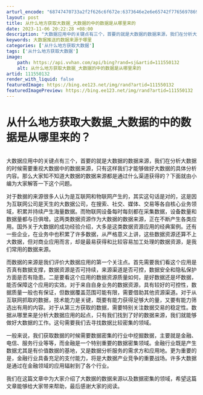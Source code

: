 ```yaml
---
arturl_encode: "68747470733a2f2f626c6f672e:6373646e2e6e65742f77656978696e5f33393631363637342f:61727469636c652f64657461696c732f313131353530313332"
layout: post
title: 从什么地方获取大数据_大数据的中的数据是从哪里来的
date: 2023-11-06 20:22:28 +08:00
description: "大数据应用中的关键点有三个，首要的就是大数据的数据来源，我们在分析大数据的时"
keywords: 大数据推送的数据来源于哪里
categories: ['从什么地方获取大数据']
tags: ['从什么地方获取大数据']
image:
    path: https://api.vvhan.com/api/bing?rand=sj&artid=111550132
    alt: 从什么地方获取大数据_大数据的中的数据是从哪里来的
artid: 111550132
render_with_liquid: false
featuredImage: https://bing.ee123.net/img/rand?artid=111550132
featuredImagePreview: https://bing.ee123.net/img/rand?artid=111550132
---
```


# 从什么地方获取大数据\_大数据的中的数据是从哪里来的？

![]()

大数据应用中的关键点有三个，首要的就是大数据的数据来源，我们在分析大数据的时候需要重视大数据中的数据来源，只有这样我们才能够做好大数据的具体分析内容。那么大家知不知道大数据的数据来源都是通过什么渠道获得的？下面就由小编为大家解答一下这个问题。

对于数据的来源很多人认为是互联网和物联网产生的，其实这句话是对的，这是因为互联网公司是天生的大数据公司，在搜索、社交、媒体、交易等各自核心业务领域，积累并持续产生海量数据。而物联网设备每时每刻都在采集数据，设备数量和数据量都与日俱增。这两类数据资源作为大数据的数据来源，正在不断产生各类应用。国外关于大数据的成功经验介绍，大多是这类数据资源应用的经典案例。还有一些企业，在业务中也积累了许多数据，从严格意义上讲，这些数据资源还算不上大数据，但对商业应用而言，却是最易获得和比较容易加工处理的数据资源，是我们常用的数据来源。

而数据的来源是我们评价大数据应用的第一个关注点。首先需要我们看这个应用是否真有数据支撑，数据资源是否可持续，来源渠道是否可控，数据安全和隐私保护方面是否有隐患。二是要看这个应用的数据资源质量如何，是好数据还是坏数据，能否保障这个应用的实效。对于来自自身业务的数据资源，具有较好的可控性，数据质量一般也有保证，但数据覆盖范围可能有限，需要借助其他资源渠道。对于从互联网抓取的数据，技术能力是关键，既要有能力获得足够大的量，又要有能力筛选出有用的内容。对于从第三方获取的数据，需要特别关注数据交易的稳定性。数据从哪里来是分析大数据应用的起点，只有我们找到了好的数据来源，我们就能够做好大数据的工作。这句需要我们去寻找数据比较密集的领域。

一般来说，我们获取数据的时候需要数据密集的行业中挖掘数据，主要就是金融、电信、服务行业等等，而金融是一个特别重要的数据密集领域。金融行业既是产生数据尤其是有价值数据的基地，又是数据分析服务的需求方和应用地。更为重要的是，金融行业具备充足的支付能力，将是大数据产业竞争的重要战场。许多大数据是通过在金融领域的应用辐射到了各个行业。

我们在这篇文章中为大家介绍了大数据的数据来源以及数据密集的领域，希望这篇文章能够给大家带来帮助，最后感谢大家的阅读。